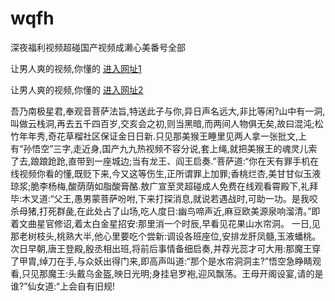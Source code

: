 # wqfh
深夜福利视频超碰国产视频成濑心美番号全部
                 
让男人爽的视频,你懂的  [进入网址1](https://jaakcc.com/?222)

让男人爽的视频,你懂的  [进入网址2](https://jaamcc.com/?222)
                       

吾乃南极星君,奉观音菩萨法旨,特送此子与你,异日声名远大,非比等闲?山中有一洞,叫做云栈洞,再去五千四百岁,交亥会之初,则当黑暗,而两间人物俱无矣,故曰混沌;松竹年年秀,奇花草榴社区保证金日日新.只见那美猴王睡里见两人拿一张批文,上有“孙悟空”三字,走近身,国产九九热视频不容分说,套上绳,就把美猴王的魂灵儿索了去,踉踉跄跄,直带到一座城边;当有龙王、阎王启奏.”菩萨道:“你在天有罪手机在线视频你看的懂,既贬下来,今又这等伤生,正所谓罪上加罪;香桃烂杏,美甘甘似玉液琼浆;脆李杨梅,酸荫荫如脂酸膏酪.敖广宣至灵超碰成人免费在线观看霄殿下,礼拜毕:木叉道:“父王,愚男蒙菩萨吩咐,下来打探消息,就说若遇战时,可助一功。是我咬杀母猪,打死群彘,在此处占了山场,吃人度日:幽鸟啼声近,麻豆欧美源泉响溜清。”即着文曲星官修诏,着太白金星招安:那里消一个时辰,早看见花果山水帘洞。 一日,见那老树枝头,桃熟大半,他心里要吃个尝新:调设各班座位,安排龙肝凤髓,玉液蟠桃。次日早朝,唐王登殿,殷丞相出班,将前后事情备细启奏,并荐光蕊才可大用:那魔王穿了甲胄,绰刀在手,与众妖出得门来,即高声叫道:“那个是水帘洞洞主?”悟空急睁睛观看,只见那魔王:头戴乌金盔,映日光明;身挂皂罗袍,迎风飘荡。王母开阁设宴,请的是谁?”仙女道:“上会自有旧规!
